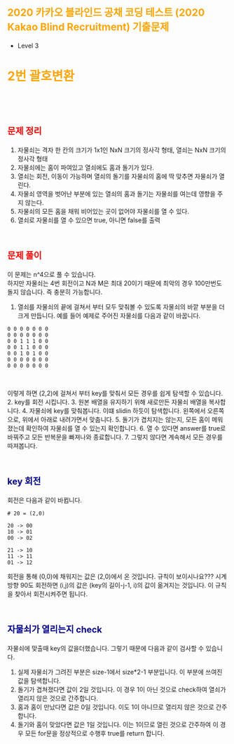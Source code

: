 # <span style="color:orange; font-size:17pt; font-weight:bold">2020 카카오 블라인드 공채 코딩 테스트 (2020 Kakao Blind Recruitment) 기출문제</span>
- Level 3
# <span style="color: orange">2번 괄호변환</span>

<br><br>

#  <span style="color:red; font-size:15pt; font-weight:bold">문제 정리</span>
1. 자물쇠는 격자 한 칸의 크기가 1x1인 NxN 크기의 정사각 형태, 열쇠는 NxN 크기의 정사각 형태
2. 자물쇠에는 홈이 파여있고 열쇠에도 홈과 돌기가 있다.
3. 열쇠는 회전, 이동이 가능하며 열쇠의 돌기를 자물쇠의 홈에 딱 맞추면 자물쇠가 열린다.
4. 자물쇠 영역을 벗어난 부분에 있는 열쇠의 홈과 돌기는 자물쇠를 여는데 영향을 주지 않는다.
5. 자물쇠의 모든 홈을 채워 비어있는 곳이 없어야 자물쇠를 열 수 있다.
6. 열쇠로 자물쇠를 열 수 있으면 true, 아니면 false를 출력
<br><br>

#  <span style="color:red; font-size:15pt; font-weight:bold">문제 풀이</span>
이 문제는 n^4으로 풀 수 있습니다.  
하지만 자물쇠는 4번 회전이고 N과 M은 최대 20이기 때문에 최악의 경우 100만번도 돌지 않습니다. 즉 충분히 가능합니다.
1. 열쇠를 자물쇠의 끝에 걸쳐서 부터 모두 맞춰볼 수 있도록 자물쇠의 바깥 부분을 더 크게 만듭니다. 예를 들어 예제로 주어진 자물쇠를 다음과 같이 바꿉니다.
```
0 0 0 0 0 0 0 
0 0 0 0 0 0 0 
0 0 1 1 1 0 0 
0 0 1 1 0 0 0 
0 0 1 0 1 0 0 
0 0 0 0 0 0 0 
0 0 0 0 0 0 0 
```
<br>

이렇게 하면 (2,2)에 걸쳐서 부터 key를 맞춰서 모든 경우를 쉽게 탐색할 수 있습니다.
2. key를 회전 시킵니다.
3. 원본 배열을 유지하기 위해 새로만든 자물쇠 배열을 복사합니다.
4. 자물쇠에 key를 맞춰봅니다. 이떄 slidin 하듯이 탐색합니다. 왼쪽에서 오른쪽으로, 위에서 아래로 내려가면서 맞춥니다.
5. 돌기가 겹치지는 않는지, 모든 홈이 메워졌는데 확인하여 자물쇠를 열 수 있는지 확인합니다.
6. 열 수 있다면 answer를 true로 바꿔주고 모든 반복문을 빠져나와 종료합니다.
7. 그렇지 않다면 계속해서 모든 경우를 따져봅니다.
<br><br>

#  <span style="color:darkblue; font-size:15pt; font-weight:bold">key 회전</span>
회전은 다음과 같이 바뀝니다.
```
# 20 = (2,0)

20 -> 00
10 -> 01
00 -> 02

21 -> 10
11 -> 11
01 -> 12
```
회전을 통해 (0,0)에 채워지는 값은 (2,0)에서 온 것입니다.
규칙이 보이시나요???  시계방향 90도 회전하면 (i,j)의 값은 (key의 길이-j-1, i)의 값이 옮겨지는 것입니다.
이 규칙을 찾아서 회전시켜주면 됩니다.
<br><br>

#  <span style="color:darkblue; font-size:15pt; font-weight:bold">자물쇠가 열리는지 check</span>
자물쇠에 맞출때 key의 값을더했습니다. 그렇기 때문에 다음과 같이 검사할 수 있습니다.
1. 실제 자물쇠가 그려진 부분은 size-1에서 size*2-1 부분입니다. 이 부분에 쓰여진 값을 탐색합니다.
2. 돌기가 겹쳐졌다면 값이 2일 것입니다. 이 경우 1이 아닌 것으로 check하여 열쇠가 열리지 않은 것으로 간주합니다.
3. 홈과 홈이 만났다면 값은 0일 것입니다. 이도 1이 아니므로 열리지 않은 것으로 간주합니다.
4. 돌기와 홈이 맞았다면 값은 1일 것입니다. 이는 1이므로 열린 것으로 간주하여 이 경우 모든 for문을 정상적으로 수행후 true를 return 합니다.